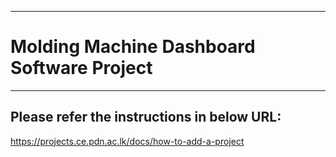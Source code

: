 ___
# Molding Machine Dashboard Software Project
___

## Please refer the instructions in below URL:

https://projects.ce.pdn.ac.lk/docs/how-to-add-a-project

